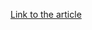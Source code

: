 [Link to the article](https://cloud.google.com/blog/topics/threat-intelligence/gemini-malware-analysis-code-interpreter-threat-intelligence/)
